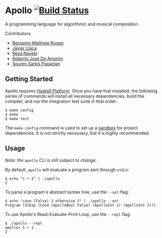 Apollo [![Build Status](https://travis-ci.org/apollo-lang/apollo.svg?branch=master)](https://travis-ci.org/apollo-lang/apollo)
======

A programming language for algorithmic and musical composition.

Contributors:

 * [Benjamin Matthew Kogan](https://github.com/benkogan)
 * [Javier Llaca](https://github.com/javierllaca)
 * [Reza Nayebi](https://github.com/rezanayebi)
 * [Roberto Jose De Amorim](https://github.com/rjamorim)
 * [Souren Sarkis Papazian](https://github.com/SourenP)

Getting Started
---------------

Apollo requires [Haskell Platform][]. Once you have that installed, the
following series of commands will install all necessary dependencies, build
the compiler, and run the integration test suite in that order:

~~~~~~~~~~~~~~~~~~~~~~~~~~~~~~~~~~~~~~~~~~~~~~~~~~~~~~~~~~~~~~~~~~~~~~~~~~~~~~
$ make config
$ make
$ make test
~~~~~~~~~~~~~~~~~~~~~~~~~~~~~~~~~~~~~~~~~~~~~~~~~~~~~~~~~~~~~~~~~~~~~~~~~~~~~~

The `make config` command is used to set up a [sandbox][] for project dependencies. It is not strictly necessary, but it is highly recommended.

[haskell platform]: https://www.haskell.org/platform
[sandbox]: https://www.haskell.org/cabal/users-guide/installing-packages.html#developing-with-sandboxes

Usage
-----

*Note: the `apollo` CLI is still subject to change.*

By default, `apollo` will evaluate a program sent through `stdin`:

~~~~~~~~~~~~~~~~~~~~~~~~~~~~~~~~~~~~~~~~~~~~~~~~~~~~~~~~~~~~~~~~~~~~~~~~~~~~~~
$ echo "1 + 1" | ./apollo
2
~~~~~~~~~~~~~~~~~~~~~~~~~~~~~~~~~~~~~~~~~~~~~~~~~~~~~~~~~~~~~~~~~~~~~~~~~~~~~~

To parse a program's abstract syntax tree, use the `--ast` flag:

~~~~~~~~~~~~~~~~~~~~~~~~~~~~~~~~~~~~~~~~~~~~~~~~~~~~~~~~~~~~~~~~~~~~~~~~~~~~~~
$ echo "case (False) 1 otherwise 2" | ./apollo --ast
Program [StExp (Cond (ApolloBool False) (ApolloInt 1) (ApolloInt 2))]
~~~~~~~~~~~~~~~~~~~~~~~~~~~~~~~~~~~~~~~~~~~~~~~~~~~~~~~~~~~~~~~~~~~~~~~~~~~~~~

To use Apollo's Read-Evaluate-Print Loop, use the `--repl` flag:

~~~~~~~~~~~~~~~~~~~~~~~~~~~~~~~~~~~~~~~~~~~~~~~~~~~~~~~~~~~~~~~~~~~~~~~~~~~~~~
$ ./apollo --repl
apollo> 1 + 1
2
~~~~~~~~~~~~~~~~~~~~~~~~~~~~~~~~~~~~~~~~~~~~~~~~~~~~~~~~~~~~~~~~~~~~~~~~~~~~~~
